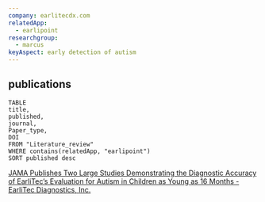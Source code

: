 ```yaml
---
company: earlitecdx.com
relatedApp:
  - earlipoint
researchgroup:
  - marcus
keyAspect: early detection of autism
---
```



## publications

```dataview 
TABLE 
title, 
published,
journal,
Paper_type,
DOI
FROM "Literature_review"
WHERE contains(relatedApp, "earlipoint")
SORT published desc 
```

[JAMA Publishes Two Large Studies Demonstrating the Diagnostic Accuracy of EarliTec’s Evaluation for Autism in Children as Young as 16 Months - EarliTec Diagnostics, Inc.](https://earlitecdx.com/2023/09/05/jama-publishes-two-large-studies-demonstrating-the-diagnostic-accuracy-of-earlitecs-evaluation-for-autism-in-children-as-young-as-16-months/)